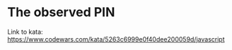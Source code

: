# The observed PIN

Link to kata: https://www.codewars.com/kata/5263c6999e0f40dee200059d/javascript
